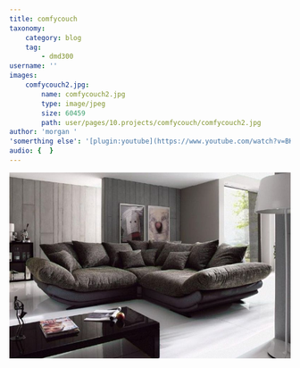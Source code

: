 ```yaml
---
title: comfycouch
taxonomy:
    category: blog
    tag:
        - dmd300
username: ''
images:
    comfycouch2.jpg:
        name: comfycouch2.jpg
        type: image/jpeg
        size: 60459
        path: user/pages/10.projects/comfycouch/comfycouch2.jpg
author: 'morgan '
'somerthing else': '[plugin:youtube](https://www.youtube.com/watch?v=BK8guP9ov2U)'
audio: {  }
---
```


![imagename](comfycouch2.jpg 'short description')
